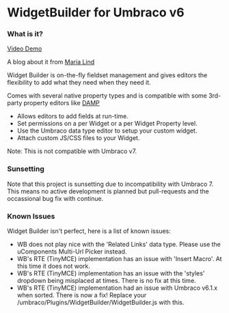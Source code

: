 WidgetBuilder for Umbraco v6
=

### What is it? ###

[Video Demo](http://www.youtube.com/watch?feature=player_embedded&v=GMCVmM3RN8o)

A blog about it from [Maria Lind](http://inaboxdesign.dk/blog/widget-builder-for-umbraco/)

Widget Builder is on-the-fly fieldset management and gives editors the flexibility to add what they need when they need it.

Comes with several native property types and is compatible with some 3rd-party property editors like [DAMP](http://our.umbraco.org/projects/backoffice-extensions/digibiz-advanced-media-picker)

- Allows editors to add fields at run-time.
- Set permissions on a per Widget or a per Widget Property level. 
- Use the Umbraco data type editor to setup your custom widget.
- Attach custom JS/CSS files to your Widget.

Note: This is not compatible with Umbraco v7.

### Sunsetting ###

Note that this project is sunsetting due to incompatibility with Umbraco 7.  This means no active development is planned but pull-requests and the occassional bug fix with continue.

### Known Issues ###

Widget Builder isn't perfect, here is a list of known issues:

- WB does not play nice with the 'Related Links' data type. Please use the uComponents Multi-Url Picker instead.
- WB's RTE (TinyMCE) implementation has an issue with 'Insert Macro'. At this time it does not work.
- WB's RTE (TinyMCE) implementation has an issue with the 'styles' dropdown being misplaced at times. There is no fix at this time.
- WB's RTE (TinyMCE) implementation had an issue with Umbraco v6.1.x when sorted. There is now a fix! Replace your /umbraco/Plugins/WidgetBuilder/WidgetBuilder.js with this.
